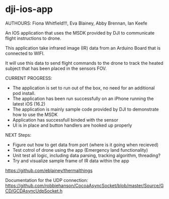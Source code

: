 # dji-ios-app
AUTHOURS: Fiona Whitfield!!!, Eva Blainey, Abby Brennan, Ian Keefe

An IOS application that uses the MSDK provided by DJI to communicate flight instructions to drone.

This application take infrared image (IR) data from an Arduino Board that is connected to WIFI.

It will use this data to send flight commands to the drone to track the heated subject that has been placed in the sensors FOV.

CURRENT PROGRESS:
- The application is set to run out of the box, no need for an additional pod install.
- The application has been run successfully on an iPhone running the latest iOS (16.2)
- The application is mainly sample code provided by DJI to demonstrate how to use the MSDK
- Application has successfull binded with the sensor
- UI is in place and button handlers are hooked up properly

NEXT Steps:
- Figure out how to get data from port (where is it going when recieved)
- Test cotrol of drone using the app (Emergency land functionality)
- Unit test all logic, including data parsing, tracking algorithm, threading?
- Try and visualize sample frame of IR data within the app

https://github.com/eblainey/thermalthings

Documentation for the UDP connection: https://github.com/robbiehanson/CocoaAsyncSocket/blob/master/Source/GCD/GCDAsyncUdpSocket.h

